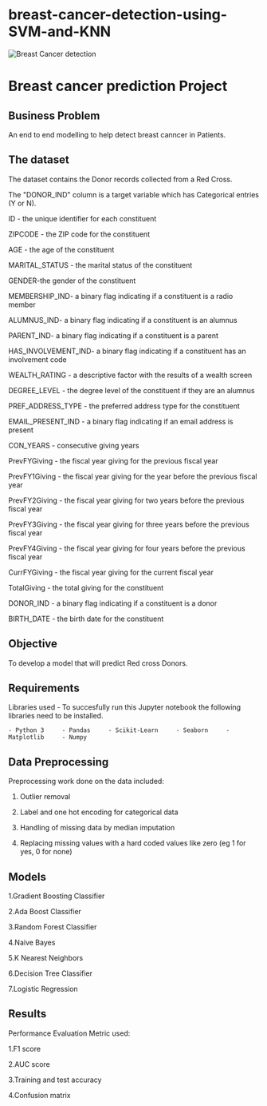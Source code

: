 # breast-cancer-detection-using-SVM-and-KNN
![Breast Cancer detection](https://www.istockphoto.com/photo/cancer-outbreak-gm1277148522-376442007?utm_source=unsplash&utm_medium=affiliate&utm_campaign=srp_photos_top&utm_content=https%3A%2F%2Funsplash.com%2Fs%2Fphotos%2Fcancer&utm_term=cancer%3A%3A%3A)
# Breast cancer prediction Project

 ## Business Problem  
An end to end modelling to help detect breast canncer in Patients.
 
 ## The dataset

The dataset contains the Donor records collected from a Red Cross. 

The "DONOR_IND" column is a target variable which has Categorical entries (Y or N).

ID - the unique identifier for each constituent

ZIPCODE - the ZIP code for the constituent

AGE - the age of the constituent

MARITAL_STATUS - the marital status of the constituent

GENDER-the gender of the constituent

MEMBERSHIP_IND- a binary flag indicating if a constituent is a radio member

ALUMNUS_IND- a binary flag indicating if a constituent is an alumnus

PARENT_IND- a binary flag indicating if a constituent is a parent

HAS_INVOLVEMENT_IND- a binary flag indicating if a constituent has an involvement code

WEALTH_RATING - a descriptive factor with the results of a wealth screen

DEGREE_LEVEL - the degree level of the constituent if they are an alumnus

PREF_ADDRESS_TYPE - the preferred address type for the constituent

EMAIL_PRESENT_IND - a binary flag indicating if an email address is present

CON_YEARS - consecutive giving years

PrevFYGiving - the fiscal year giving for the previous fiscal year

PrevFY1Giving - the fiscal year giving for the year before the previous fiscal year

PrevFY2Giving - the fiscal year giving for two years before the previous fiscal year

PrevFY3Giving - the fiscal year giving for three years before the previous fiscal year

PrevFY4Giving - the fiscal year giving for four years before the previous fiscal year

CurrFYGiving - the fiscal year giving for the current fiscal year

TotalGiving - the total giving for the constituent

DONOR_IND - a binary flag indicating if a constituent is a donor

BIRTH_DATE - the birth date for the constituent

 
 ## Objective
 
To develop a model that will predict Red cross Donors.
 
## Requirements 
Libraries used - To succesfully run this Jupyter notebook the following libraries need to be installed.

    - Python 3     - Pandas     - Scikit-Learn     - Seaborn     - Matplotlib     - Numpy  
    
## Data Preprocessing
Preprocessing work done on the data included:

1. Outlier removal

2. Label and one hot encoding for categorical data

3. Handling of missing data by median imputation

4. Replacing missing values  with a hard coded values like zero (eg 1 for yes, 0 for none)



## Models 
1.Gradient Boosting Classifier

2.Ada Boost Classifier

3.Random Forest Classifier

4.Naive Bayes

5.K Nearest Neighbors

6.Decision Tree Classifier

7.Logistic Regression

## Results
Performance Evaluation Metric used:

1.F1 score

2.AUC score

3.Training and test accuracy

4.Confusion matrix
